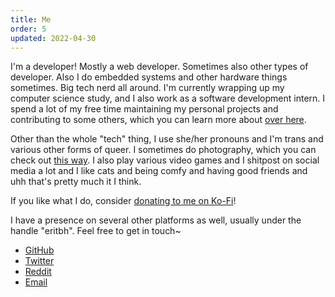 ```yaml
---
title: Me
order: 5
updated: 2022-04-30
---
```


I'm a developer! Mostly a web developer. Sometimes also other types of developer. Also I do embedded systems and other hardware things sometimes. Big tech nerd all around. I'm currently wrapping up my computer science study, and I also work as a software development intern. I spend a lot of my free time maintaining my personal projects and contributing to some others, which you can learn more about [over here](/projects).

Other than the whole "tech" thing, I use she/her pronouns and I'm trans and various other forms of queer. I sometimes do photography, which you can check out [this way](/photos). I also play various video games and I shitpost on social media a lot and I like cats and being comfy and having good friends and uhh that's pretty much it I think.

If you like what I do, consider [donating to me on Ko-Fi](https://ko-fi.com/eritbh)!

<a name="socials"> I have a presence on several other platforms as well, usually under the handle "eritbh". Feel free to get in touch~

- [GitHub](https://github.com/eritbh)
- [Twitter](https://twitter.com/eritbh)
- [Reddit](https://reddit.com/user/eritbh)
- [Email](mailto:hello@eritbh.me)
